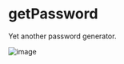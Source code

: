 # getPassword
Yet another password generator.

![image](https://github.com/git-pixel22/getPassword/assets/84857474/a6f4803b-6223-42db-ac03-f84f6fac2163)
